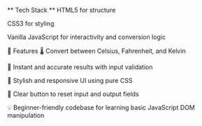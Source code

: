 ** Tech Stack **
HTML5 for structure

CSS3 for styling

Vanilla JavaScript for interactivity and conversion logic

🚀 Features
🌡️ Convert between Celsius, Fahrenheit, and Kelvin

🧮 Instant and accurate results with input validation

🎨 Stylish and responsive UI using pure CSS

🧹 Clear button to reset input and output fields

💡 Beginner-friendly codebase for learning basic JavaScript DOM manipulation



